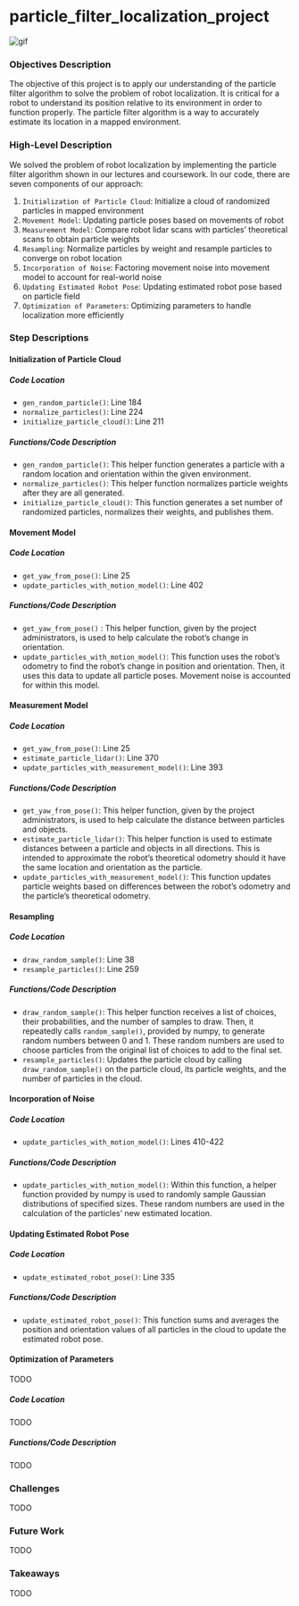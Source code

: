 # particle_filter_localization_project
![gif](particle_filter.gif)

### Objectives Description
The objective of this project is to apply our understanding of the particle filter algorithm to solve the problem of robot localization.  It is critical for a robot to understand its position relative to its environment in order to function properly.  The particle filter algorithm is a way to accurately estimate its location in a mapped environment.

### High-Level Description
We solved the problem of robot localization by implementing the particle filter algorithm shown in our lectures and coursework.  In our code, there are seven components of our approach:
1. `Initialization of Particle Cloud`: Initialize a cloud of randomized particles in mapped environment
2. `Movement Model`: Updating particle poses based on movements of robot
3. `Measurement Model`: Compare robot lidar scans with particles’ theoretical scans to obtain particle weights
4. `Resampling`: Normalize particles by weight and resample particles to converge on robot location
5. `Incorporation of Noise`: Factoring movement noise into movement model to account for real-world noise
6. `Updating Estimated Robot Pose`: Updating estimated robot pose based on particle field
7. `Optimization of Parameters`: Optimizing parameters to handle localization more efficiently

### Step Descriptions
#### Initialization of Particle Cloud
##### Code Location
* `gen_random_particle()`: Line 184
* `normalize_particles()`: Line 224
* `initialize_particle_cloud()`: Line 211
##### Functions/Code Description
* `gen_random_particle()`: This helper function generates a particle with a random location and orientation within the given environment.
* `normalize_particles()`: This helper function normalizes particle weights after they are all generated.
* `initialize_particle_cloud()`: This function generates a set number of randomized particles, normalizes their weights, and publishes them.

#### Movement Model
##### Code Location
* `get_yaw_from_pose()`: Line 25
* `update_particles_with_motion_model()`: Line 402
##### Functions/Code Description
* `get_yaw_from_pose()` : This helper function, given by the project administrators, is used to help calculate the robot’s change in orientation.
* `update_particles_with_motion_model()`: This function uses the robot’s odometry to find the robot’s change in position and orientation.  Then, it uses this data to update all particle poses.  Movement noise is accounted for within this model.  

#### Measurement Model
##### Code Location
* `get_yaw_from_pose()`: Line 25
* `estimate_particle_lidar()`: Line 370
* `update_particles_with_measurement_model()`: Line 393
##### Functions/Code Description
* `get_yaw_from_pose()`: This helper function, given by the project administrators, is used to help calculate the distance between particles and objects.
* `estimate_particle_lidar()`: This helper function is used to estimate distances between a particle and objects in all directions.  This is intended to approximate the robot’s theoretical odometry should it have the same location and orientation as the particle.
* `update_particles_with_measurement_model()`: This function updates particle weights based on differences between the robot’s odometry and the particle’s theoretical odometry.

#### Resampling
##### Code Location
* `draw_random_sample()`: Line 38
* `resample_particles()`: Line 259
##### Functions/Code Description
* `draw_random_sample()`: This helper function receives a list of choices, their probabilities, and the number of samples to draw.  Then, it repeatedly calls `random_sample()`, provided by numpy, to generate random numbers between 0 and 1.  These random numbers are used to choose particles from the original list of choices to add to the final set.
* `resample_particles()`: Updates the particle cloud by calling `draw_random_sample()` on the particle cloud, its particle weights, and the number of particles in the cloud.

#### Incorporation of Noise
##### Code Location
* `update_particles_with_motion_model()`: Lines 410-422
##### Functions/Code Description
* `update_particles_with_motion_model()`: Within this function, a helper function provided by numpy is used to randomly sample Gaussian distributions of specified sizes.  These random numbers are used in the calculation of the particles’ new estimated location.

#### Updating Estimated Robot Pose
##### Code Location
* `update_estimated_robot_pose()`: Line 335
##### Functions/Code Description
* `update_estimated_robot_pose()`: This function sums and averages the position and orientation values of all particles in the cloud to update the estimated robot pose.

#### Optimization of Parameters
TODO
##### Code Location
TODO
##### Functions/Code Description
TODO

### Challenges
TODO

### Future Work
TODO

### Takeaways
TODO
